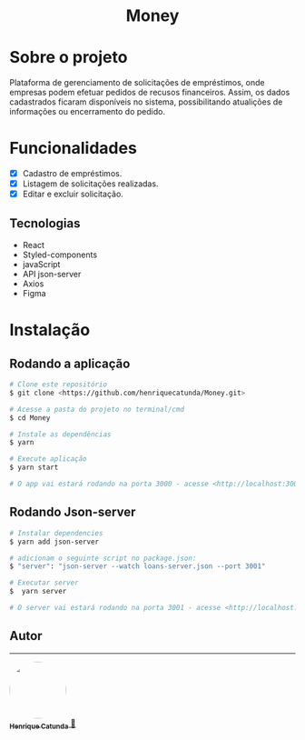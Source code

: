 <h1 align="center"> Money </h1>

# Sobre o projeto

Plataforma de gerenciamento de solicitações de empréstimos, onde empresas podem efetuar pedidos de recusos financeiros. Assim, os dados cadastrados ficaram disponíveis no sistema, possibilitando atualições de informações ou encerramento do pedido. 


# Funcionalidades
 - [x] Cadastro de empréstimos.
 - [x] Listagem de solicitações realizadas. 
 - [x] Editar e excluir solicitação. 
 
## Tecnologias
 - React
 - Styled-components
 - javaScript
 - API json-server
 - Axios
 - Figma

 # Instalação
 ## Rodando a aplicação
 
 ```bash
 # Clone este repositório
 $ git clone <https://github.com/henriquecatunda/Money.git>
 
 # Acesse a pasta do projeto no terminal/cmd
 $ cd Money
 
 # Instale as dependências
 $ yarn
 
 # Execute aplicação
 $ yarn start
 
 # O app vai estará rodando na porta 3000 - acesse <http://localhost:3000>
 ```
 
  ## Rodando Json-server
 ```bash
 # Instalar dependencies
 $ yarn add json-server
 
 # adicionam o seguinte script no package.json:
 $ "server": "json-server --watch loans-server.json --port 3001"
 
 # Executar server
 $  yarn server
 
 # O server vai estará rodando na porta 3001 - acesse <http://localhost:3001>
 ```
 
## Autor
---

 <a href="https://www.linkedin.com/in/henrique-catunda-1a50851ab/">
 <img style="border-radius: 50%;" src="https://avatars3.githubusercontent.com/u/65199498?s=460&u=86072499fdeedfc6f7f08d29a7e710c38f44755b&v=4" width="100px;" alt=""/>
 <br />
 <sub><b>Henrique Catunda</b></sub> 🚀 </a> 

